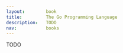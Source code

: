 ```yaml
---
layout:        book
title:         The Go Programming Language
description:   TODO
nav:           books
---
```


TODO
